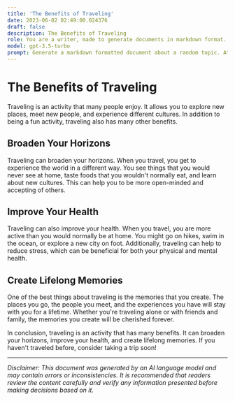 ```yaml
---
title: 'The Benefits of Traveling'
date: 2023-06-02 02:49:00.024376
draft: false
description: The Benefits of Traveling
role: You are a writer, made to generate documents in markdown format. It is very important that all of the documents you generate are in valid markdown format.
model: gpt-3.5-turbo
prompt: Generate a markdown formatted document about a random topic. At the bottom, include a disclaimer explaining that the document was generated by you. The first line of the document should be the title. Make sure that the entire document is in proper markdown format, using a mix of various tags to make the document visually appealing.
---
```


# The Benefits of Traveling

Traveling is an activity that many people enjoy. It allows you to explore new places, meet new people, and experience different cultures. In addition to being a fun activity, traveling also has many other benefits.

## Broaden Your Horizons

Traveling can broaden your horizons. When you travel, you get to experience the world in a different way. You see things that you would never see at home, taste foods that you wouldn't normally eat, and learn about new cultures. This can help you to be more open-minded and accepting of others.

## Improve Your Health

Traveling can also improve your health. When you travel, you are more active than you would normally be at home. You might go on hikes, swim in the ocean, or explore a new city on foot. Additionally, traveling can help to reduce stress, which can be beneficial for both your physical and mental health.

## Create Lifelong Memories

One of the best things about traveling is the memories that you create. The places you go, the people you meet, and the experiences you have will stay with you for a lifetime. Whether you're traveling alone or with friends and family, the memories you create will be cherished forever.

In conclusion, traveling is an activity that has many benefits. It can broaden your horizons, improve your health, and create lifelong memories. If you haven't traveled before, consider taking a trip soon!

---

*Disclaimer: This document was generated by an AI language model and may contain errors or inconsistencies. It is recommended that readers review the content carefully and verify any information presented before making decisions based on it.*